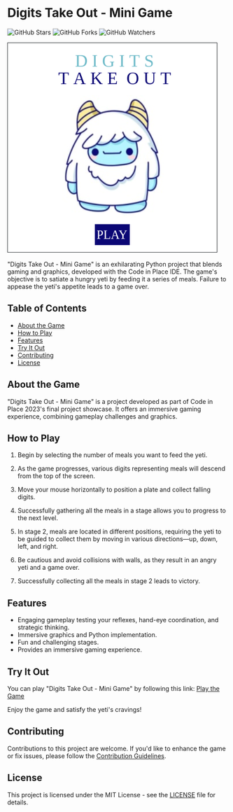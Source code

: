 # Digits Take Out - Mini Game

![GitHub Stars](https://img.shields.io/github/stars/Samia35-2973/Digits-Take-Out-Mini-Game?style=social)
![GitHub Forks](https://img.shields.io/github/forks/Samia35-2973/Digits-Take-Out-Mini-Game?style=social)
![GitHub Watchers](https://img.shields.io/github/watchers/Samia35-2973/Digits-Take-Out-Mini-Game?style=social)

![Digits Take Out - Mini Game](digits.png)

"Digits Take Out - Mini Game" is an exhilarating Python project that blends gaming and graphics, developed with the Code in Place IDE. The game's objective is to satiate a hungry yeti by feeding it a series of meals. Failure to appease the yeti's appetite leads to a game over.

## Table of Contents

- [About the Game](#about-the-game)
- [How to Play](#how-to-play)
- [Features](#features)
- [Try It Out](#try-it-out)
- [Contributing](#contributing)
- [License](#license)

## About the Game

"Digits Take Out - Mini Game" is a project developed as part of Code in Place 2023's final project showcase. It offers an immersive gaming experience, combining gameplay challenges and graphics.

## How to Play

1. Begin by selecting the number of meals you want to feed the yeti.

2. As the game progresses, various digits representing meals will descend from the top of the screen.

3. Move your mouse horizontally to position a plate and collect falling digits.

4. Successfully gathering all the meals in a stage allows you to progress to the next level.

5. In stage 2, meals are located in different positions, requiring the yeti to be guided to collect them by moving in various directions—up, down, left, and right.

6. Be cautious and avoid collisions with walls, as they result in an angry yeti and a game over.

7. Successfully collecting all the meals in stage 2 leads to victory.

## Features

- Engaging gameplay testing your reflexes, hand-eye coordination, and strategic thinking.
- Immersive graphics and Python implementation.
- Fun and challenging stages.
- Provides an immersive gaming experience.

## Try It Out

You can play "Digits Take Out - Mini Game" by following this link: [Play the Game](https://codeinplace.stanford.edu/cip3/share/brmygjRvxAizH8gO3q99)

Enjoy the game and satisfy the yeti's cravings!

## Contributing

Contributions to this project are welcome. If you'd like to enhance the game or fix issues, please follow the [Contribution Guidelines](CONTRIBUTING.md).

## License

This project is licensed under the MIT License - see the [LICENSE](LICENSE) file for details.
